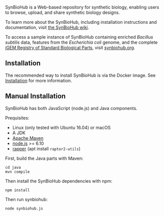 SynBioHub is a Web-based repository for synthetic biology, enabling users to browse, upload, and share synthetic biology designs.

To learn more about the SynBioHub, including installation instructions and documentation, visit [the SynBioHub wiki](http://wiki.synbiohub.org).
 
To access a sample instance of SynBioHub containing enriched _Bacillus subtilis_ data, features from the _Escherichia coli_ genome, and the complete [iGEM Registry of Standard Biological Parts](http://parts.igem.org/Main_Page), visit [synbiohub.org](http://synbiohub.org).


Installation
------------

The recommended way to install SynBioHub is via the Docker image.  See [Installation](http://wiki.synbiohub.org/wiki/Installation) for more information.


Manual Installation
-------------------

SynBioHub has both JavaScript (node.js) and Java components.

Prequisites:

* Linux (only tested with Ubuntu 16.04) or macOS
* A JDK
* [Apache Maven](https://maven.apache.org/)
* [node.js](https://nodejs.org/en/) >= 6.10
* [rapper](http://librdf.org/raptor/rapper.html) (apt install `raptor2-utils`)

First, build the Java parts with Maven:

    cd java
    mvn compile

Then install the SynBioHub dependencies with npm:

    npm install

Then run synbiohub:

    node synbiohub.js







 

